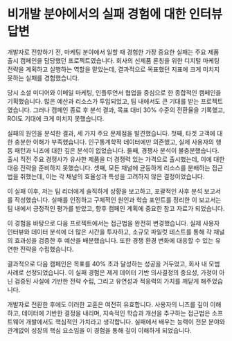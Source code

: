 # 비개발 분야에서의 실패 경험에 대한 인터뷰 답변

개발자로 전향하기 전, 마케팅 분야에서 일할 때 경험한 가장 중요한 실패는 주요 제품 출시 캠페인을 담당했던 프로젝트였습니다. 회사의 신제품 론칭을 위한 디지털 마케팅 전략을 계획하고 실행하는 역할을 맡았는데, 결과적으로 목표했던 지표에 크게 미치지 못하는 실패를 경험했습니다.

당시 소셜 미디어와 이메일 마케팅, 인플루언서 협업을 중심으로 한 종합적인 캠페인을 기획했습니다. 많은 예산과 리소스가 투입되었고, 팀 내에서도 큰 기대를 받는 프로젝트였습니다. 그러나 캠페인 종료 후 분석 결과, 목표 대비 30% 수준의 전환율을 기록했고, ROI도 기대에 크게 미치지 못했습니다.

실패의 원인을 분석한 결과, 세 가지 주요 문제점을 발견했습니다. 첫째, 타겟 고객에 대한 충분한 이해가 부족했습니다. 인구통계학적 데이터에만 의존했고, 실제 사용자의 행동 패턴과 니즈에 대한 깊은 분석이 없었습니다. 둘째, 경쟁사 분석이 불충분했습니다. 출시 직전 주요 경쟁사가 유사한 제품을 더 경쟁력 있는 가격으로 출시했는데, 이에 대한 대응 전략을 준비하지 못했습니다. 셋째, 모든 채널에 균등하게 리소스를 분배하는 접근법을 취했는데, 이는 각 채널의 효율성과 특성을 고려하지 않은 결정이었습니다.

이 실패 이후, 저는 팀 리더에게 솔직하게 상황을 보고하고, 포괄적인 사후 분석 보고서를 작성했습니다. 실패를 인정하고 구체적인 원인과 학습 포인트를 정리한 이 보고서는 팀 내에서 긍정적인 평가를 받았고, 향후 캠페인 계획에 중요한 참고 자료가 되었습니다.

이 경험을 바탕으로 다음 프로젝트에서는 접근법을 완전히 변경했습니다. 실제 사용자 인터뷰와 데이터 분석에 더 많은 시간을 투자하고, 소규모 파일럿 테스트를 통해 각 채널의 효과성을 검증한 후 예산을 배분했습니다. 또한 경쟁 환경 변화에 대응할 수 있는 유연한 전략을 수립했습니다.

결과적으로 다음 캠페인은 목표를 40% 초과 달성하는 성공을 거두었고, 회사 내 모범 사례로 선정되었습니다. 이 실패 경험은 제게 데이터 기반 의사결정의 중요성, 가정이 아닌 검증된 사실에 기반한 전략 수립, 그리고 유연성과 적응력의 가치를 깨닫게 해주었습니다.

개발자로 전환한 후에도 이러한 교훈은 여전히 유효합니다. 사용자의 니즈를 깊이 이해하고, 데이터에 기반한 결정을 내리며, 지속적인 학습과 개선을 추구하는 접근법은 소프트웨어 개발에서도 핵심적인 가치라고 생각합니다. 실패에서 배우는 능력이 전문 분야와 관계없이 성장의 핵심 요소임을 이 경험을 통해 깊이 이해하게 되었습니다.